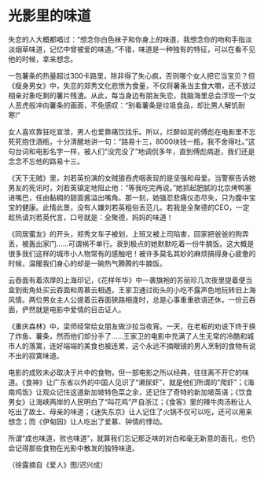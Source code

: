 # 光影里的味道

失恋的人大概都唱过：“想念你白色袜子和你身上的味道，我想念你的吻和手指淡淡烟草味道，记忆中曾被爱的味道。”不错，味道是一种独有的特征，可以在看不见他的时候，拿来想念。 

一包薯条的热量超过300卡路里，除非得了失心疯，否则哪个女人把它当宝贝？但《瘦身男女》中，失恋的郑秀文化悲愤为食量，不仅将薯条当主食大嚼，还不放过相亲对象吃剩的薯片残渣。从此，每当身边有朋友失恋，我脑海里总会浮现一个女人恶虎般冲向薯条的画面，不免感叹：“别看薯条是垃圾食品，却比男人解饥耐寒!” 

女人喜欢靠狂吃宣泄，男人也爱靠痛饮找乐。所以，烂醉如泥的傅彪在电影里不忘死死抱住酒瓶，十分清醒地讲一句：“路易十三，8000块钱一瓶，我不舍得吐。”这句台词和电影名字一样，被人们“没完没了”地调侃多年，直到傅彪病逝，我们还是念念不忘他的路易十三。 

《天下无贼》里，刘若英扮演的女贼狼吞虎咽表现的是坚强和母爱。当警察告诉她男友的死讯时，刘若英镇定地阻止他：“等我吃完再说。”她抓起肥腻的北京烤鸭塞进嘴巴，任由黏稠的甜面酱溢出嘴角。那一刻，她强忍悲痛仪态尽失，只为腹中宝宝的健康。此情此景，没有人嫌刘若英粗俗丢范儿。若我是全聚德的CEO，一定趁热请刘若英代言，口号就是：全聚德，妈妈的味道！ 

《同居蜜友》的开头，郑秀文车子被划，上班又被上司陷害，回家把爸爸的狗弄丢，被轰出家门……可谓祸不单行。衰到极点的她默默吃着一份牛腩饭。这大概是很多我们这样的城市小人物常有的感触吧！被许多莫名其妙的麻烦搞得身心疲惫的时候，温暖我们身心的却是一碗热气腾腾的牛腩饭。 

云吞面有着浓厚的上海印记，《花样年华》中一袭旗袍的苏丽珍几次夜里提着便当盒到街角处买云吞面和周慕云相遇，王家卫通过街头的小吃不露声色地玩转旧上海风情。两位男女主人公提着云吞面狭路相逢时，总是心事重重欲语还休，一份云吞面，俨然就是电影中爱情的目击证人。 

《重庆森林》中，梁师经常给女朋友做沙拉当夜宵。一天，在老板的劝说下终于换了炸鱼、薯条，然而他们却分手了……王家卫的电影中充满了人生无常的冷酷和城市人的落寞，连好端端的美食也被连累，这个永远不摘眼镜的男人烹制的食物有说不出的寂寞味道。 

电影的成败未必取决于片中的食物，但一部电影之所以经典，往往离不开它的味道。《食神》让广东省以外的中国人见识了“濑尿虾”，就是他们所谓的“爬虾”；《海南鸡饭》让观众记住这道新加坡特色菜之余，还记住了奇特的新加坡英语；《饮食男女》让海峡两岸的人民明白了“叫花鸡”产自浙江；《食客》里的辣牛肉汤粉让人吃出了故土、母亲的味道；《迷失东京》让人记住了火锅不仅可以吃，还可以用来想念；而《伊甸园》让人吃出了爱慕、钟情的悸动。 

所谓“成也味道，败也味道”，就算我们忘记那乏味的对白和毫无新意的面孔，也仍会记得那些食物在光影中散发的独特味道。 

（徐露摘自《爱人》图/迟兴成）